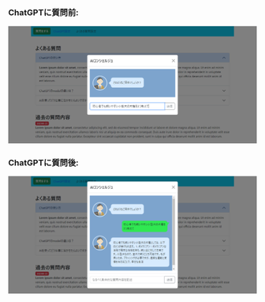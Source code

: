 
### ChatGPTに質問前: 
![質問前](chat1.png "ChatGPT質問前")

### ChatGPTに質問後:
![質問前](chat2.png "ChatGPT質問後")

